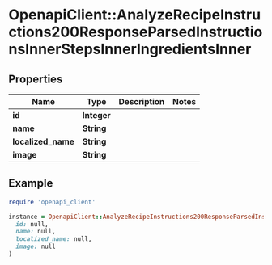 # OpenapiClient::AnalyzeRecipeInstructions200ResponseParsedInstructionsInnerStepsInnerIngredientsInner

## Properties

| Name | Type | Description | Notes |
| ---- | ---- | ----------- | ----- |
| **id** | **Integer** |  |  |
| **name** | **String** |  |  |
| **localized_name** | **String** |  |  |
| **image** | **String** |  |  |

## Example

```ruby
require 'openapi_client'

instance = OpenapiClient::AnalyzeRecipeInstructions200ResponseParsedInstructionsInnerStepsInnerIngredientsInner.new(
  id: null,
  name: null,
  localized_name: null,
  image: null
)
```

